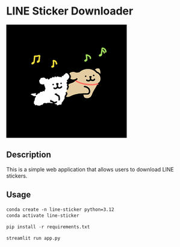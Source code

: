 # LINE Sticker Downloader

![moonlab.gif](./src/moonlab.gif)

## Description
This is a simple web application that allows users to download LINE stickers.

## Usage
```
conda create -n line-sticker python=3.12
conda activate line-sticker
```

```python
pip install -r requirements.txt
```

```python
streamlit run app.py
```